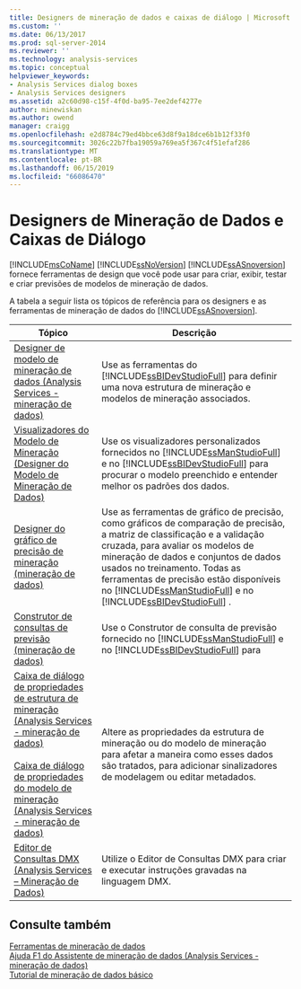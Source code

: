 ```yaml
---
title: Designers de mineração de dados e caixas de diálogo | Microsoft Docs
ms.custom: ''
ms.date: 06/13/2017
ms.prod: sql-server-2014
ms.reviewer: ''
ms.technology: analysis-services
ms.topic: conceptual
helpviewer_keywords:
- Analysis Services dialog boxes
- Analysis Services designers
ms.assetid: a2c60d98-c15f-4f0d-ba95-7ee2def4277e
author: minewiskan
ms.author: owend
manager: craigg
ms.openlocfilehash: e2d8784c79ed4bbce63d8f9a18dce6b1b12f33f0
ms.sourcegitcommit: 3026c22b7fba19059a769ea5f367c4f51efaf286
ms.translationtype: MT
ms.contentlocale: pt-BR
ms.lasthandoff: 06/15/2019
ms.locfileid: "66086470"
---
```

# <a name="data-mining-designers-and-dialog-boxes"></a>Designers de Mineração de Dados e Caixas de Diálogo
  [!INCLUDE[msCoName](../includes/msconame-md.md)] [!INCLUDE[ssNoVersion](../includes/ssnoversion-md.md)] [!INCLUDE[ssASnoversion](../includes/ssasnoversion-md.md)] fornece ferramentas de design que você pode usar para criar, exibir, testar e criar previsões de modelos de mineração de dados.  
  
 A tabela a seguir lista os tópicos de referência para os designers e as ferramentas de mineração de dados do [!INCLUDE[ssASnoversion](../includes/ssasnoversion-md.md)].  
  
|Tópico|Descrição|  
|-----------|-----------------|  
|[Designer de modelo de mineração de dados &#40;Analysis Services - mineração de dados&#41;](data-mining-model-designer-analysis-services-data-mining.md)|Use as ferramentas do [!INCLUDE[ssBIDevStudioFull](../includes/ssbidevstudiofull-md.md)] para definir uma nova estrutura de mineração e modelos de mineração associados.|  
|[Visualizadores do Modelo de Mineração &#40;Designer do Modelo de Mineração de Dados&#41;](mining-model-viewers-data-mining-model-designer.md)|Use os visualizadores personalizados fornecidos no [!INCLUDE[ssManStudioFull](../includes/ssmanstudiofull-md.md)] e no [!INCLUDE[ssBIDevStudioFull](../includes/ssbidevstudiofull-md.md)] para procurar o modelo preenchido e entender melhor os padrões dos dados.|  
|[Designer do gráfico de precisão de mineração &#40;mineração de dados&#41;](mining-accuracy-chart-designer-data-mining.md)|Use as ferramentas de gráfico de precisão, como gráficos de comparação de precisão, a matriz de classificação e a validação cruzada, para avaliar os modelos de mineração de dados e conjuntos de dados usados no treinamento. Todas as ferramentas de precisão estão disponíveis no [!INCLUDE[ssManStudioFull](../includes/ssmanstudiofull-md.md)] e no [!INCLUDE[ssBIDevStudioFull](../includes/ssbidevstudiofull-md.md)] .|  
|[Construtor de consultas de previsão &#40;mineração de dados&#41;](prediction-query-builder-data-mining.md)|Use o Construtor de consulta de previsão fornecido no [!INCLUDE[ssManStudioFull](../includes/ssmanstudiofull-md.md)] e no [!INCLUDE[ssBIDevStudioFull](../includes/ssbidevstudiofull-md.md)] para|  
|[Caixa de diálogo de propriedades de estrutura de mineração &#40;Analysis Services - mineração de dados&#41;](mining-structure-properties-dialog-analysis-services-data-mining.md)<br /><br /> [Caixa de diálogo de propriedades do modelo de mineração &#40;Analysis Services - mineração de dados&#41;](mining-model-properties-dialog-box-analysis-services-data-mining.md)|Altere as propriedades da estrutura de mineração ou do modelo de mineração para afetar a maneira como esses dados são tratados, para adicionar sinalizadores de modelagem ou editar metadados.|  
|[Editor de Consultas DMX &#40;Analysis Services – Mineração de Dados&#41;](dmx-query-editor-analysis-services-data-mining.md)|Utilize o Editor de Consultas DMX para criar e executar instruções gravadas na linguagem DMX.|  
  
## <a name="see-also"></a>Consulte também  
 [Ferramentas de mineração de dados](data-mining/data-mining-tools.md)   
 [Ajuda F1 do Assistente de mineração de dados &#40;Analysis Services - mineração de dados&#41;](data-mining-wizard-f1-help-analysis-services-data-mining.md)   
 [Tutorial de mineração de dados básico](../../2014/tutorials/basic-data-mining-tutorial.md)  
  
  
